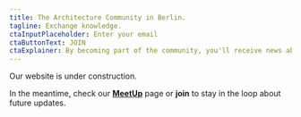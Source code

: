 ```yaml
---
title: The Architecture Community in Berlin.
tagline: Exchange knowledge.
ctaInputPlaceholder: Enter your email
ctaButtonText: JOIN
ctaExplainer: By becoming part of the community, you'll receive news about events, jobs, updates, and more.
---
```


Our website is under construction.

In the meantime, check our **[MeetUp](https://www.meetup.com/BAN-Berlin-Architectural-Network)** page or **join** to stay in the loop about future updates.
